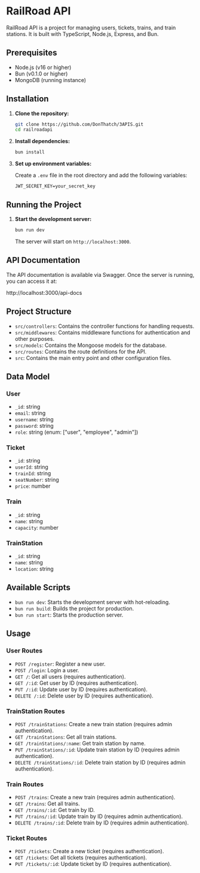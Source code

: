 # RailRoad API

RailRoad API is a project for managing users, tickets, trains, and train stations. It is built with TypeScript, Node.js, Express, and Bun.

## Prerequisites

- Node.js (v16 or higher)
- Bun (v0.1.0 or higher)
- MongoDB (running instance)

## Installation

1. **Clone the repository:**

    ```sh
    git clone https://github.com/DonThatch/3APIS.git
    cd railroadapi
    ```

2. **Install dependencies:**

    ```sh
    bun install
    ```

3. **Set up environment variables:**

   Create a `.env` file in the root directory and add the following variables:

    ```env
    JWT_SECRET_KEY=your_secret_key
    ```

## Running the Project

1. **Start the development server:**

    ```sh
    bun run dev
    ```

   The server will start on `http://localhost:3000`.

## API Documentation

The API documentation is available via Swagger. Once the server is running, you can access it at:

http://localhost:3000/api-docs

## Project Structure

- `src/controllers`: Contains the controller functions for handling requests.
- `src/middlewares`: Contains middleware functions for authentication and other purposes.
- `src/models`: Contains the Mongoose models for the database.
- `src/routes`: Contains the route definitions for the API.
- `src`: Contains the main entry point and other configuration files.

## Data Model

### User

- `_id`: string
- `email`: string
- `username`: string
- `password`: string
- `role`: string (enum: ["user", "employee", "admin"])

### Ticket

- `_id`: string
- `userId`: string
- `trainId`: string
- `seatNumber`: string
- `price`: number

### Train

- `_id`: string
- `name`: string
- `capacity`: number

### TrainStation

- `_id`: string
- `name`: string
- `location`: string

## Available Scripts

- `bun run dev`: Starts the development server with hot-reloading.
- `bun run build`: Builds the project for production.
- `bun run start`: Starts the production server.

## Usage

### User Routes

- `POST /register`: Register a new user.
- `POST /login`: Login a user.
- `GET /`: Get all users (requires authentication).
- `GET /:id`: Get user by ID (requires authentication).
- `PUT /:id`: Update user by ID (requires authentication).
- `DELETE /:id`: Delete user by ID (requires authentication).

### TrainStation Routes

- `POST /trainStations`: Create a new train station (requires admin authentication).
- `GET /trainStations`: Get all train stations.
- `GET /trainStations/:name`: Get train station by name.
- `PUT /trainStations/:id`: Update train station by ID (requires admin authentication).
- `DELETE /trainStations/:id`: Delete train station by ID (requires admin authentication).

### Train Routes

- `POST /trains`: Create a new train (requires admin authentication).
- `GET /trains`: Get all trains.
- `GET /trains/:id`: Get train by ID.
- `PUT /trains/:id`: Update train by ID (requires admin authentication).
- `DELETE /trains/:id`: Delete train by ID (requires admin authentication).

### Ticket Routes

- `POST /tickets`: Create a new ticket (requires authentication).
- `GET /tickets`: Get all tickets (requires authentication).
- `PUT /tickets/:id`: Update ticket by ID (requires authentication).
